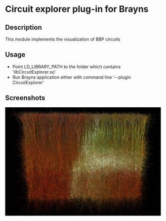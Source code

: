 # Circuit explorer plug-in for Brayns

## Description
This module implements the visualization of BBP circuits

## Usage
- Point LD_LIBRARY_PATH to the folder which contains
  'libCircuitExplorer.so'
- Run Brayns application either with command line '--plugin CircuitExplorer'

## Screenshots
![Circuit](doc/circuit.jpg)
